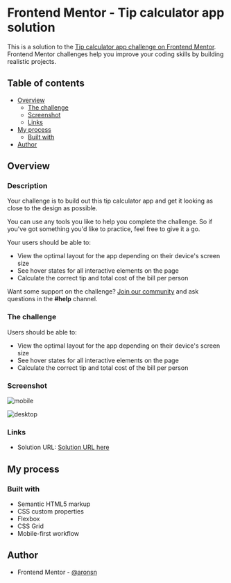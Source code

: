 # Frontend Mentor - Tip calculator app solution

This is a solution to the [Tip calculator app challenge on Frontend Mentor](https://www.frontendmentor.io/challenges/tip-calculator-app-ugJNGbJUX). Frontend Mentor challenges help you improve your coding skills by building realistic projects.

## Table of contents

- [Overview](#overview)
  - [The challenge](#the-challenge)
  - [Screenshot](#screenshot)
  - [Links](#links)
- [My process](#my-process)
  - [Built with](#built-with)
- [Author](#author)

## Overview

### Description

Your challenge is to build out this tip calculator app and get it looking as close to the design as possible.

You can use any tools you like to help you complete the challenge. So if you've got something you'd like to practice, feel free to give it a go.

Your users should be able to:

- View the optimal layout for the app depending on their device's screen size
- See hover states for all interactive elements on the page
- Calculate the correct tip and total cost of the bill per person

Want some support on the challenge? [Join our community](https://www.frontendmentor.io/community) and ask questions in the **#help** channel.

### The challenge

Users should be able to:

- View the optimal layout for the app depending on their device's screen size
- See hover states for all interactive elements on the page
- Calculate the correct tip and total cost of the bill per person

### Screenshot

![mobile](https://github.com/aronsn/tip-calculator-app/assets/54532695/d7513216-2ae7-45d0-b784-efd1d00d55db)

![desktop](https://github.com/aronsn/tip-calculator-app/assets/54532695/b24a2518-fd8a-4055-a8c6-e706a7de03aa)

### Links

- Solution URL: [Solution URL here](https://aronsn.github.io/tip-calculator-app/)

## My process

### Built with

- Semantic HTML5 markup
- CSS custom properties
- Flexbox
- CSS Grid
- Mobile-first workflow

## Author

- Frontend Mentor - [@aronsn](https://www.frontendmentor.io/profile/aronsn)

